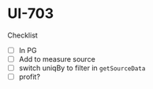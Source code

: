 # UI-703

Checklist 

- [ ] In PG
- [ ] Add to measure source
- [ ] switch uniqBy to filter in `getSourceData`
- [ ] profit?